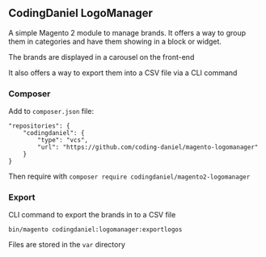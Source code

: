 ## CodingDaniel LogoManager
A simple Magento 2 module to manage brands. 
It offers a way to group them in categories and have them showing in a block or widget.

The brands are displayed in a carousel on the front-end

It also offers a way to export them into a CSV file via a CLI command

### Composer
Add to `composer.json` file:

```
"repositories": {
    "codingdaniel": {
        "type": "vcs",
        "url": "https://github.com/coding-daniel/magento-logomanager"
    }
}

```
Then require with `composer require codingdaniel/magento2-logomanager`
 
### Export
CLI command to export the brands in to a CSV file

`bin/magento codingdaniel:logomanager:exportlogos`

Files are stored in the `var` directory

